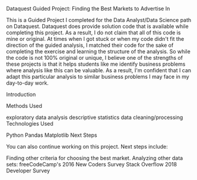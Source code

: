 Dataquest Guided Project: Finding the Best Markets to Advertise In

This is a Guided Project I completed for the Data Analyst/Data Science path on Dataquest. Dataquest does provide solution code that is available while completing this project. As a result, I do not claim that all of this code is mine or original. At times when I got stuck or when my code didn't fit the direction of the guided analysis, I matched their code for the sake of completing the exercise and learning the structure of the analysis. So while the code is not 100% original or unique, I believe one of the strengths of these projects is that it helps students like me identify business problems where analysis like this can be valuable. As a result, I'm confident that I can adapt this particular analysis to similar business problems I may face in my day-to-day work.

Introduction

Methods Used

exploratory data analysis
descriptive statistics
data cleaning/processing
Technologies Used

Python
Pandas
Matplotlib
Next Steps

You can also continue working on this project. Next steps include:

Finding other criteria for choosing the best market.
Analyzing other data sets:
freeCodeCamp's 2016 New Coders Survey
Stack Overflow 2018 Developer Survey
